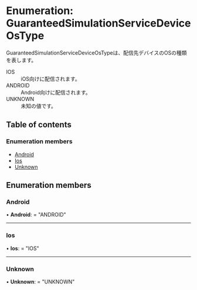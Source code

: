 # Enumeration: GuaranteedSimulationServiceDeviceOsType


<div lang=\"ja\">GuaranteedSimulationServiceDeviceOsTypeは、配信先デバイスのOSの種類を表します。</div>  <dl class=term>   <dt class=\"term__item\">IOS</dt>   <dd class=\"term__desc\"><span lang=\"ja\">iOS向けに配信されます。</span></dd>   <dt class=\"term__item\">ANDROID</dt>   <dd class=\"term__desc\"><span lang=\"ja\">Android向けに配信されます。</span></dd>   <dt class=\"term__item\">UNKNOWN</dt>   <dd class=\"term__desc\"><span lang=\"ja\">未知の値です。</span></dd> </dl>

## Table of contents

### Enumeration members

- [Android](guaranteedsimulationservicedeviceostype.md#android)
- [Ios](guaranteedsimulationservicedeviceostype.md#ios)
- [Unknown](guaranteedsimulationservicedeviceostype.md#unknown)

## Enumeration members

### Android

• **Android**: = "ANDROID"

___

### Ios

• **Ios**: = "IOS"

___

### Unknown

• **Unknown**: = "UNKNOWN"
